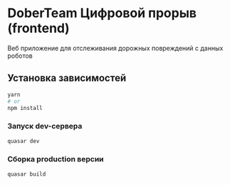 # DoberTeam Цифровой прорыв (frontend)

Веб приложение для отслеживания дорожных повреждений с данных роботов

## Установка зависимостей
```bash
yarn
# or
npm install
```

### Запуск dev-сервера
```bash
quasar dev
```


### Сборка production версии
```bash
quasar build
```

